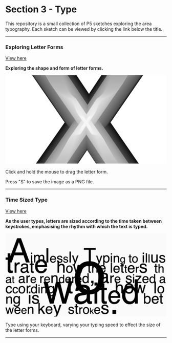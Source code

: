 # Section 3 - Type

This repository is a small collection of P5 sketches exploring the area typography. Each sketch can be viewed by clicking the link below the title.

---

### Exploring Letter Forms

[View here](01_size_shape/build/)

**Exploring the shape and form of letter forms.**

![alt text](01_size_shape/images/01.png "image")

Click and hold the mouse to drag the letter form.

Press "S" to save the image as a PNG file.

---

### Time Sized Type

[View here](02_time_based_type/build/)

**As the user types, letters are sized according to the time taken between keystrokes, emphasising the rhythm with which the text is typed.**

![alt text](02_time_based_type/images/01.png "image")

Type using your keyboard, varying your typing speed to effect the size of the letter forms.

---
